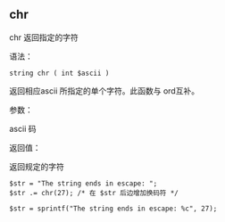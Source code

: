 ## chr

chr 返回指定的字符

语法：

```
string chr ( int $ascii )
```

返回相应ascii 所指定的单个字符。此函数与 ord互补。

参数：

ascii 码

返回值：

返回规定的字符

```
$str = "The string ends in escape: ";
$str .= chr(27); /* 在 $str 后边增加换码符 */

$str = sprintf("The string ends in escape: %c", 27);
```



